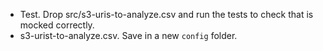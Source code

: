 - Test. Drop src/s3-uris-to-analyze.csv and run the tests to check that is mocked correctly. 
- s3-urist-to-analyze.csv. Save in a new `config` folder.
